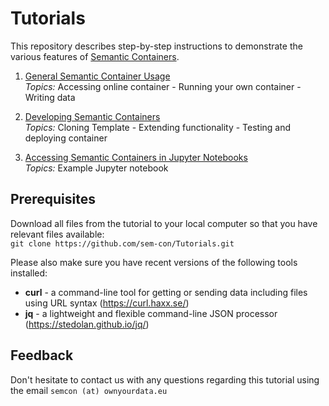 # Tutorials

This repository describes step-by-step instructions to demonstrate the various features of [Semantic Containers](https://www.ownyourdata.eu/en/semcon). 

1. [General Semantic Container Usage](1_Usage/README.md)  
    *Topics:* Accessing online container - Running your own container - Writing data

2. [Developing Semantic Containers](2_Development/REAMDE.md)    
    *Topics:* Cloning Template - Extending functionality - Testing and deploying container

3. [Accessing Semantic Containers in Jupyter Notebooks](3_Jupyter/README.md)    
    *Topics:* Example Jupyter notebook

## Prerequisites  

Download all files from the tutorial to your local computer so that you have relevant files available:  
`git clone https://github.com/sem-con/Tutorials.git`  

Please also make sure you have recent versions of the following tools installed:
* **curl** - a command-line tool for getting or sending data including files using URL syntax (https://curl.haxx.se/)  
* **jq** - a lightweight and flexible command-line JSON processor (https://stedolan.github.io/jq/)  


## Feedback

Don't hesitate to contact us with any questions regarding this tutorial using the email `semcon (at) ownyourdata.eu`